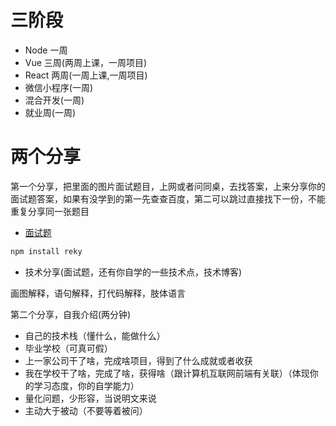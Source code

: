 # 三阶段

- Node 一周
- Vue 三周(两周上课，一周项目)
- React 两周(一周上课,一周项目)
- 微信小程序(一周)
- 混合开发(一周)
- 就业周(一周)

# 两个分享

第一个分享，把里面的图片面试题目，上网或者问同桌，去找答案，上来分享你的面试题答案，如果有没学到的第一先查查百度，第二可以跳过直接找下一份，不能重复分享同一张题目

- [面试题](https://ifyouremember.github.io/Interview/web/)
```bash
npm install reky
```
- 技术分享(面试题，还有你自学的一些技术点，技术博客)

画图解释，语句解释，打代码解释，肢体语言

第二个分享，自我介绍(两分钟)

- 自己的技术栈（懂什么，能做什么）
- 毕业学校（可真可假）
- 上一家公司干了啥，完成啥项目，得到了什么成就或者收获
- 我在学校干了啥，完成了啥，获得啥（跟计算机互联网前端有关联）（体现你的学习态度，你的自学能力）
- 量化问题，少形容，当说明文来说
- 主动大于被动（不要等着被问）